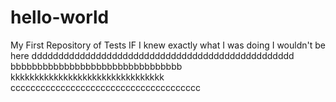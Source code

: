 # hello-world
My First Repository of Tests
IF I knew exactly what I was doing I wouldn't be here
ddddddddddddddddddddddddddddddddddddddddddddddddd
bbbbbbbbbbbbbbbbbbbbbbbbbbbbbbbb
kkkkkkkkkkkkkkkkkkkkkkkkkkkkkkkk
cccccccccccccccccccccccccccccccccccccc
